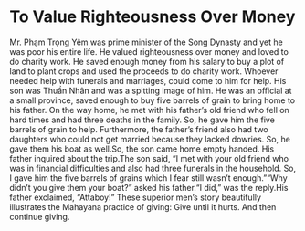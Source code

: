 # To Value Righteousness Over Money

Mr. Phạm Trọng Yêm was prime minister of the Song Dynasty and yet he was poor his entire life. He valued righteousness over money and loved to do charity work. He saved enough money from his salary to buy a plot of land to plant crops and used the proceeds to do charity work. Whoever needed help with funerals and marriages, could come to him for help. His son was Thuần Nhân and was a spitting image of him. He was an official at a small province, saved enough to buy five barrels of grain to bring home to his father. On the way home, he met with his father’s old friend who fell on hard times and had three deaths in the family. So, he gave him the five barrels of grain to help. Furthermore, the father’s friend also had two daughters who could not get married because they lacked dowries. So, he gave them his boat as well.So, the son came home empty handed. His father inquired about the trip.The son said, “I met with your old friend who was in financial difficulties and also had three funerals in the household. So, I gave him the five barrels of grains which I fear still wasn’t enough.”“Why didn’t you give them your boat?” asked his father.“I did,” was the reply.His father exclaimed, “Attaboy!”      These superior men’s story beautifully illustrates the Mahayana practice of giving: Give until it hurts. And then continue giving.​